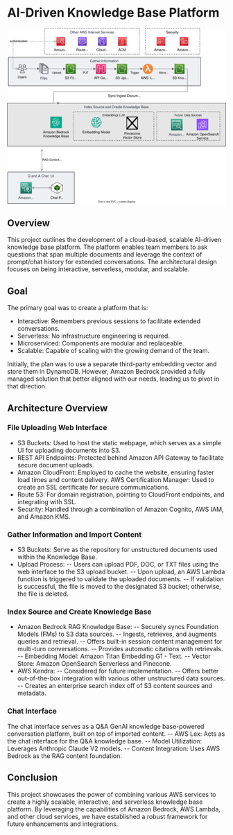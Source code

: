 # AI-Driven Knowledge Base Platform

![Alt text here](knowledgebase.svg)

## Overview

This project outlines the development of a cloud-based, scalable AI-driven knowledge base platform. The platform enables team members to ask questions that span multiple documents and leverage the context of prompt/chat history for extended conversations. The architectural design focuses on being interactive, serverless, modular, and scalable.

## Goal

The primary goal was to create a platform that is:

- Interactive: Remembers previous sessions to facilitate extended conversations.
- Serverless: No infrastructure engineering is required.
- Microserviced: Components are modular and replaceable.
- Scalable: Capable of scaling with the growing demand of the team.

Initially, the plan was to use a separate third-party embedding vector and store them in DynamoDB. However, Amazon Bedrock provided a fully managed solution that better aligned with our needs, leading us to pivot in that direction.

## Architecture Overview

### File Uploading Web Interface

- S3 Buckets: Used to host the static webpage, which serves as a simple UI for uploading documents into S3.
- REST API Endpoints: Protected behind Amazon API Gateway to facilitate secure document uploads.
- Amazon CloudFront: Employed to cache the website, ensuring faster load times and content delivery.
  AWS Certification Manager: Used to create an SSL certificate for secure communications.
- Route 53: For domain registration, pointing to CloudFront endpoints, and integrating with SSL.
- Security: Handled through a combination of Amazon Cognito, AWS IAM, and Amazon KMS.

### Gather Information and Import Content

- S3 Buckets: Serve as the repository for unstructured documents used within the Knowledge Base.
- Upload Process:
  -- Users can upload PDF, DOC, or TXT files using the web interface to the S3 upload bucket.
  -- Upon upload, an AWS Lambda function is triggered to validate the uploaded documents.
  -- If validation is successful, the file is moved to the designated S3 bucket; otherwise, the file is deleted.

### Index Source and Create Knowledge Base

- Amazon Bedrock RAG Knowledge Base:
  -- Securely syncs Foundation Models (FMs) to S3 data sources.
  -- Ingests, retrieves, and augments queries and retrieval.
  -- Offers built-in session content management for multi-turn conversations.
  -- Provides automatic citations with retrievals.
  -- Embedding Model: Amazon Titan Embedding G1 - Text.
  -- Vector Store: Amazon OpenSearch Serverless and Pinecone.
- AWS Kendra:
  -- Considered for future implementation.
  -- Offers better out-of-the-box integration with various other unstructured data sources.
  -- Creates an enterprise search index off of S3 content sources and metadata.

### Chat Interface

The chat interface serves as a Q&A GenAI knowledge base-powered conversation platform, built on top of imported content.
-- AWS Lex: Acts as the chat interface for the Q&A knowledge base.
-- Model Utilization: Leverages Anthropic Claude V2 models.
-- Content Integration: Uses AWS Bedrock as the RAG content foundation.

## Conclusion

This project showcases the power of combining various AWS services to create a highly scalable, interactive, and serverless knowledge base platform. By leveraging the capabilities of Amazon Bedrock, AWS Lambda, and other cloud services, we have established a robust framework for future enhancements and integrations.
